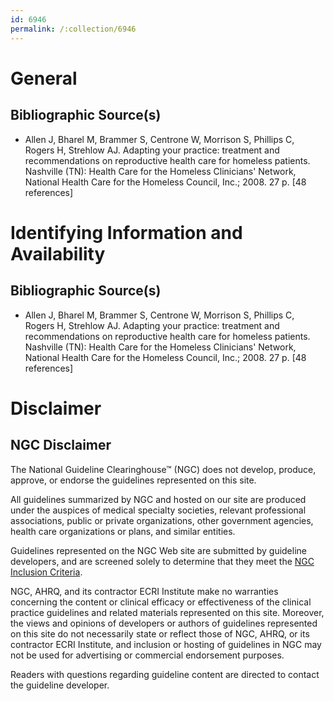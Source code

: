 ```yaml
---
id: 6946
permalink: /:collection/6946
---
```


# General

## Bibliographic Source(s)

- Allen J, Bharel M, Brammer S, Centrone W, Morrison S, Phillips C, Rogers H, Strehlow AJ. Adapting your practice: treatment and recommendations on reproductive health care for homeless patients. Nashville (TN): Health Care for the Homeless Clinicians' Network, National Health Care for the Homeless Council, Inc.; 2008. 27 p. [48 references]

# Identifying Information and Availability

## Bibliographic Source(s)

- Allen J, Bharel M, Brammer S, Centrone W, Morrison S, Phillips C, Rogers H, Strehlow AJ. Adapting your practice: treatment and recommendations on reproductive health care for homeless patients. Nashville (TN): Health Care for the Homeless Clinicians' Network, National Health Care for the Homeless Council, Inc.; 2008. 27 p. [48 references]

# Disclaimer

## NGC Disclaimer

The National Guideline Clearinghouse™ (NGC) does not develop, produce, approve, or endorse the guidelines represented on this site.

All guidelines summarized by NGC and hosted on our site are produced under the auspices of medical specialty societies, relevant professional associations, public or private organizations, other government agencies, health care organizations or plans, and similar entities.

Guidelines represented on the NGC Web site are submitted by guideline developers, and are screened solely to determine that they meet the [NGC Inclusion Criteria](/help-and-about/summaries/inclusion-criteria).

NGC, AHRQ, and its contractor ECRI Institute make no warranties concerning the content or clinical efficacy or effectiveness of the clinical practice guidelines and related materials represented on this site. Moreover, the views and opinions of developers or authors of guidelines represented on this site do not necessarily state or reflect those of NGC, AHRQ, or its contractor ECRI Institute, and inclusion or hosting of guidelines in NGC may not be used for advertising or commercial endorsement purposes.

Readers with questions regarding guideline content are directed to contact the guideline developer.

